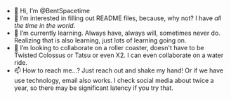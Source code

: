 - 👋 Hi, I’m @BentSpacetime
- 👀 I’m interested in filling out README files, because, why not?  I have *all the time in the world*.
- 🌱 I’m currently learning.  Always have, always will, sometimes never do.  Realizing that is also learning, just lots of learning going on.
- 💞️ I’m looking to collaborate on a roller coaster, doesn't have to be Twisted Colossus or Tatsu or even X2.  I can even collaborate on a water ride.
- 📫 How to reach me...? Just reach out and shake my hand!  Or if we have use technology, email also works.  I check social media about twice a year, so there may be significant latency if you try that.

<!---
BentSpacetime/BentSpacetime is a ✨ special ✨ repository because its `README.md` (this file) appears on your GitHub profile.
You can click the Preview link to take a look at your changes.
--->
